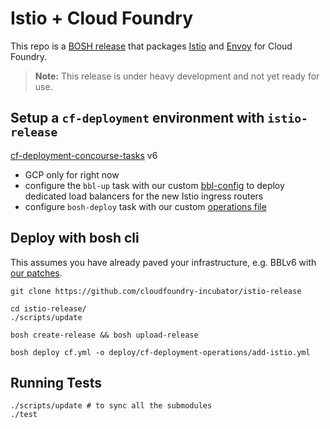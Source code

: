 # Istio + Cloud Foundry

This repo is a [BOSH release](https://github.com/cloudfoundry/bosh) that
packages [Istio](https://istio.io/) and [Envoy](https://github.com/envoyproxy/envoy) for Cloud Foundry.

> **Note:** This release is under heavy development and not yet ready for use.

## Setup a `cf-deployment` environment with `istio-release`
[cf-deployment-concourse-tasks](https://github.com/cloudfoundry/cf-deployment-concourse-tasks) v6
- GCP only for right now
- configure the `bbl-up` task with our custom [bbl-config](deploy/bbl-config) to deploy dedicated load balancers for the new Istio ingress routers
- configure `bosh-deploy` task with our custom [operations file](deploy/cf-deployment-operations)

## Deploy with bosh cli

This assumes you have already paved your infrastructure, e.g. BBLv6 with [our patches](deploy/bbl-config).

```
git clone https://github.com/cloudfoundry-incubator/istio-release

cd istio-release/
./scripts/update

bosh create-release && bosh upload-release

bosh deploy cf.yml -o deploy/cf-deployment-operations/add-istio.yml
```


## Running Tests

```
./scripts/update # to sync all the submodules
./test
```
